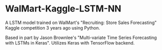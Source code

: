 # WalMart-Kaggle-LSTM-NN
A LSTM model trained on WalMart's "Recruiting: Store Sales Forecasting" Kaggle competition 3 years ago using Python.

Based in part by Jason Brownlee's "Multi-variate Time Series Forecasting with LSTMs in Keras". Utilizes Keras with TensorFlow backend. 

